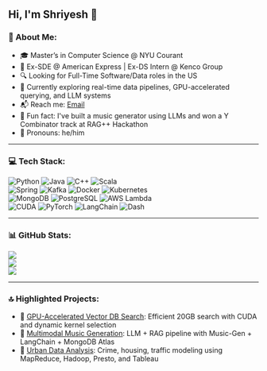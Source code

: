 ## Hi, I'm Shriyesh 👋  
### 💫 About Me:

- 🎓 Master’s in Computer Science @ NYU Courant  
- 💼 Ex-SDE @ American Express | Ex-DS Intern @ Kenco Group  
- 🔍 Looking for Full-Time Software/Data roles in the US  
- 🧠 Currently exploring real-time data pipelines, GPU-accelerated querying, and LLM systems  
- 📬 Reach me: [Email](mailto:sc10670@nyu.edu?subject=Let's%20Connect)  
- 🌱 Fun fact: I've built a music generator using LLMs and won a Y Combinator track at RAG++ Hackathon  
- 🧔 Pronouns: he/him  

---

### 💻 Tech Stack:
![Python](https://img.shields.io/badge/python-3670A0?style=for-the-badge&logo=python&logoColor=ffdd54) 
![Java](https://img.shields.io/badge/java-%23ED8B00.svg?style=for-the-badge&logo=openjdk&logoColor=white)
![C++](https://img.shields.io/badge/c++-%2300599C.svg?style=for-the-badge&logo=c%2B%2B&logoColor=white) 
![Scala](https://img.shields.io/badge/scala-%23DC322F.svg?style=for-the-badge&logo=scala&logoColor=white)  
![Spring](https://img.shields.io/badge/spring-%236DB33F.svg?style=for-the-badge&logo=spring&logoColor=white)
![Kafka](https://img.shields.io/badge/kafka-231F20.svg?style=for-the-badge&logo=apache-kafka&logoColor=white)
![Docker](https://img.shields.io/badge/docker-%230db7ed.svg?style=for-the-badge&logo=docker&logoColor=white)
![Kubernetes](https://img.shields.io/badge/kubernetes-%23326ce5.svg?style=for-the-badge&logo=kubernetes&logoColor=white)  
![MongoDB](https://img.shields.io/badge/MongoDB-%234ea94b.svg?style=for-the-badge&logo=mongodb&logoColor=white)
![PostgreSQL](https://img.shields.io/badge/postgres-%23316192.svg?style=for-the-badge&logo=postgresql&logoColor=white)
![AWS Lambda](https://img.shields.io/badge/aws_lambda-%23FF9900.svg?style=for-the-badge&logo=amazon-aws&logoColor=white)  
![CUDA](https://img.shields.io/badge/cuda-%2300C7B7.svg?style=for-the-badge&logo=nvidia&logoColor=white)
![PyTorch](https://img.shields.io/badge/PyTorch-%23EE4C2C.svg?style=for-the-badge&logo=PyTorch&logoColor=white)
![LangChain](https://img.shields.io/badge/langchain-%233865F2.svg?style=for-the-badge)
![Dash](https://img.shields.io/badge/Dash-%23000.svg?style=for-the-badge&logo=plotly&logoColor=white)

---

### 📊 GitHub Stats:
![](https://github-readme-stats.vercel.app/api?username=shrishriyesh&theme=radical&hide_border=false&include_all_commits=true&count_private=true)  
![](https://github-readme-streak-stats.herokuapp.com/?user=shrishriyesh&theme=radical&hide_border=false)  
![](https://github-readme-stats.vercel.app/api/top-langs/?username=shrishriyesh&theme=radical&hide_border=false&layout=compact)

---

### 🔝 Highlighted Projects:
- 🔗 [GPU-Accelerated Vector DB Search](#): Efficient 20GB search with CUDA and dynamic kernel selection  
- 🔗 [Multimodal Music Generation](#): LLM + RAG pipeline with Music-Gen + LangChain + MongoDB Atlas  
- 🔗 [Urban Data Analysis](#): Crime, housing, traffic modeling using MapReduce, Hadoop, Presto, and Tableau  

<!-- Feel free to fork this template or use GPRM (https://gprm.itsvg.in) -->

